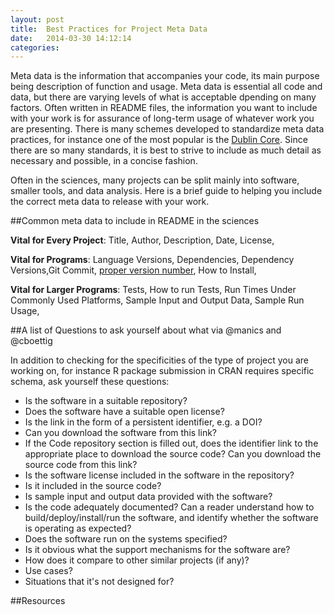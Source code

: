 ```yaml
---
layout: post
title:  Best Practices for Project Meta Data
date:   2014-03-30 14:12:14
categories: 
---
```


Meta data is the information that accompanies your code, its main purpose being description of function and usage.  Meta data is essential all code and data, but there are varying levels of what is acceptable dpending on many factors.  Often written in README files, the information you want to include with your work is for assurance of long-term usage of whatever work you are presenting.  There is many schemes developed to standardize meta data practices, for instance one of the most popular is the [Dublin Core](http://en.wikipedia.org/wiki/Dublin_Core). Since there are so many standards, it is best to strive to include as much detail as necessary and possible, in a concise fashion. 

Often in the sciences, many projects can be split mainly into software, smaller tools, and data analysis. Here is a brief guide to helping you include the correct meta data to release with your work.

##Common  meta data to include in README  in the sciences

**Vital for Every Project**: Title, Author, Description, Date, License, 

**Vital for Programs**:  Language Versions, Dependencies, Dependency Versions,Git Commit, [proper version number](), How to Install,

**Vital for Larger Programs**: Tests, How to run Tests, Run Times Under Commonly Used Platforms, Sample Input and Output Data, Sample Run Usage,

##A list of Questions to ask yourself about what
via @manics and @cboettig

In addition to checking for the specificities of the type of project you are working on, for instance R package submission in CRAN requires specific schema, ask yourself these questions:

- Is the software in a suitable repository?
- Does the software have a suitable open license?
- Is the link in the form of a persistent identifier, e.g. a DOI? 
- Can you download the software from this link?
- If the Code repository section is filled out, does the identifier link to the appropriate place to download the source code? Can you download the source code from this link?
- Is the software license included in the software in the repository? 
- Is it included in the source code?
- Is sample input and output data provided with the software?
- Is the code adequately documented? Can a reader understand how to build/deploy/install/run the software, and identify whether the software is operating as expected?
- Does the software run on the systems specified?
- Is it obvious what the support mechanisms for the software are?
- How does it compare to other similar projects (if any)?
- Use cases?
- Situations that it's not designed for?

##Resources





